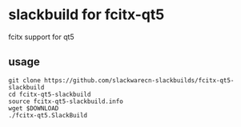 # slackbuild for fcitx-qt5

fcitx support for qt5

## usage

```
git clone https://github.com/slackwarecn-slackbuilds/fcitx-qt5-slackbuild
cd fcitx-qt5-slackbuild
source fcitx-qt5-slackbuild.info
wget $DOWNLOAD
./fcitx-qt5.SlackBuild
```
